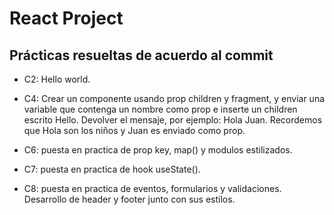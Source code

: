 # React Project


## Prácticas resueltas de acuerdo al commit

- C2: Hello world.

- C4: Crear un componente usando prop children y fragment, y enviar una variable que contenga un nombre como prop e inserte un children escrito Hello. Devolver el mensaje, por ejemplo: Hola Juan. Recordemos que Hola son los niños y Juan es enviado como prop.

- C6: puesta en practica de prop key, map() y modulos estilizados.

- C7: puesta en practica de hook useState().

- C8: puesta en practica de eventos, formularios y validaciones. Desarrollo de header y footer junto con sus estilos.

